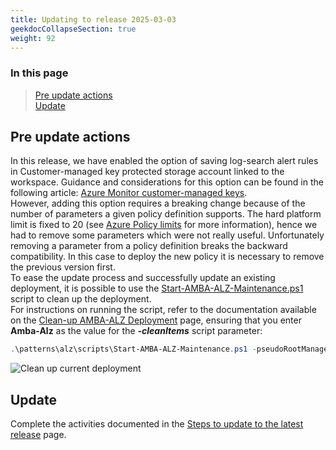 ```yaml
---
title: Updating to release 2025-03-03
geekdocCollapseSection: true
weight: 92
---
```


### In this page

> [Pre update actions](../Update_to_release_2025-03-03#pre-update-actions) </br>
> [Update](../Update_to_release_2025-03-03#update)

## Pre update actions

In this release, we have enabled the option of saving log-search alert rules in Customer-managed key protected storage account linked to the workspace. Guidance and considerations for this option can be found in the following article: [Azure Monitor customer-managed keys](https://learn.microsoft.com/en-us/azure/azure-monitor/logs/customer-managed-keys?tabs=portal). </br>
However, adding this option requires a breaking change because of the number of parameters a given policy definition supports. The hard platform limit is fixed to 20 (see [Azure Policy limits](https://learn.microsoft.com/en-us/azure/azure-resource-manager/management/azure-subscription-service-limits#azure-policy-limits) for more information), hence we had to remove some parameters which were not really useful. Unfortunately removing a parameter from a policy definition breaks the backward compatibility. In this case to deploy the new policy it is necessary to remove the previous version first.</br>
To ease the update process and successfully update an existing deployment, it is possible to use the [Start-AMBA-ALZ-Maintenance.ps1](https://github.com/Azure/azure-monitor-baseline-alerts/blob/main/patterns/alz/scripts/Start-AMBA-ALZ-Maintenance.ps1) script to clean up the deployment.</br>
For instructions on running the script, refer to the documentation available on the [Clean-up AMBA-ALZ Deployment](../../Cleaning-up-a-Deployment) page, ensuring that you enter **Amba-Alz** as the value for the ***-cleanItems*** script parameter:

```powershell
.\patterns\alz\scripts\Start-AMBA-ALZ-Maintenance.ps1 -pseudoRootManagementGroup $pseudoRootManagementGroup -cleanItems Amba-Alz
```

  ![Clean up current deployment](../../../media/Clean-up-current-deployment.png)

## Update

Complete the activities documented in the [Steps to update to the latest release](../#steps-to-update-to-the-latest-release) page.
